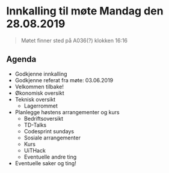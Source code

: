 # Innkalling til møte Mandag den 28.08.2019
> Møtet finner sted på A036(?) klokken 16:16

## Agenda
* Godkjenne innkalling
* Godkjenne referat fra møte: 03.06.2019
* Velkommen tilbake!
* Økonomisk oversikt
* Teknisk oversikt
  * Lagerrommet
* Planlegge høstens arrangementer og kurs
  * Bedriftsoversikt
  * TD-Talks
  * Codesprint sundays
  * Sosiale arrangementer
  * Kurs
  * UiTHack
  * Eventuelle andre ting
* Eventuelle saker og ting!
